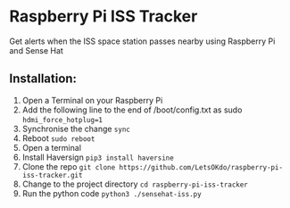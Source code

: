 # Raspberry Pi ISS Tracker

Get alerts when the ISS space station passes nearby using Raspberry Pi and Sense Hat

## Installation:

1. Open a Terminal on your Raspberry Pi
2. Add the following line to the end of /boot/config.txt as sudo
```hdmi_force_hotplug=1```
3. Synchronise the change
```sync```
4. Reboot
```sudo reboot```
5. Open a terminal
6. Install Haversign
```pip3 install haversine```
7. Clone the repo
```git clone https://github.com/LetsOKdo/raspberry-pi-iss-tracker.git```
8. Change to the project directory
```cd raspberry-pi-iss-tracker```
9. Run the python code
```python3 ./sensehat-iss.py```

